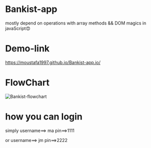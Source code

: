 # Bankist-app

mostly depend on operations with array methods && DOM magics  in javaScript😍

# Demo-link

https://moustafa1997.github.io/Bankist-app.io/

# FlowChart

 ![Bankist-flowchart](https://github.com/Moustafa1997/Bankist-app.io/assets/96114396/d45fd929-52f1-463d-a843-41dcd9f974e6)



# how you can login
simply
username==> ma
pin==>1111

or
username==> jm
pin==>2222



 
